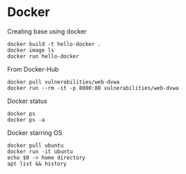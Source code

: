 # Docker

Creating base using docker
```
docker build -t hello-docker .
docker image ls
docker run hello-docker
```
From Docker-Hub

```
docker pull vulnerabilities/web-dvwa
docker run --rm -it -p 8000:80 vulnerabilities/web-dvwa
```
Docker status 
```
docker ps
docker ps -a
```
Docker starring OS

```
docker pull ubuntu
docker run -it ubuntu
echo $0 -> home directory
apt list && history
```
